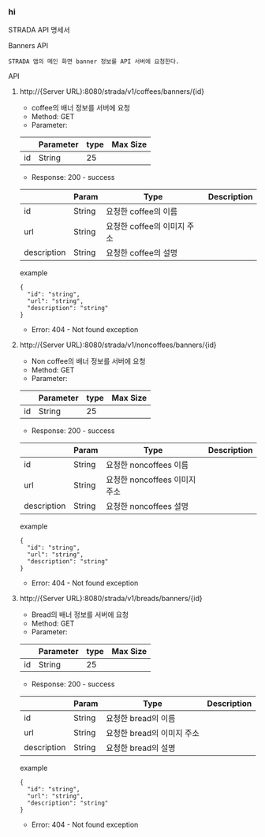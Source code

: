 ### hi

STRADA API 명세서


Banners API

	STRADA 앱의 메인 화면 banner 정보를 API 서버에 요청한다.

API

1. http://{Server URL}:8080/strada/v1/coffees/banners/{id}
    * coffee의 배너 정보를 서버에 요청
    * Method: GET
    * Parameter:
    
    ||Parameter|type|Max Size|
    |------|---|---|---|
    |id|String|25|
    
    * Response: 200 - success
    
    ||Param|Type|Description|
    |------|---|---|---|
    |id|String|요청한 coffee의 이름|
    |url|String|요청한 coffee의 이미지 주소|
    |description|String|요청한 coffee의 설명|
        
    example
    ```
    {
      "id": "string",
      "url": "string",
      "description": "string"
    }
    ```
    * Error: 404 - Not found exception

  
2. http://{Server URL}:8080/strada/v1/noncoffees/banners/{id}
    * Non coffee의 배너 정보를 서버에 요청
    * Method: GET
    * Parameter:
    
    ||Parameter|type|Max Size|
    |------|---|---|---|
    |id|String|25|
    
    * Response: 200 - success
    
    ||Param|Type|Description|
    |------|---|---|---|
    |id|String|요청한 noncoffees 이름|
    |url|String|요청한 noncoffees 이미지 주소|
    |description|String|요청한 noncoffees 설명|
        
    example
    ```
    {
      "id": "string",
      "url": "string",
      "description": "string"
    }
    ```
    * Error: 404 - Not found exception

  
3. http://{Server URL}:8080/strada/v1/breads/banners/{id}
    * Bread의 배너 정보를 서버에 요청
    * Method: GET
    * Parameter:
    
    ||Parameter|type|Max Size|
    |------|---|---|---|
    |id|String|25|
    
    * Response: 200 - success
    
    ||Param|Type|Description|
    |------|---|---|---|
    |id|String|요청한 bread의 이름|
    |url|String|요청한 bread의 이미지 주소|
    |description|String|요청한 bread의 설명|
        
    example
    ```
    {
      "id": "string",
      "url": "string",
      "description": "string"
    }
    ```
    * Error: 404 - Not found exception

